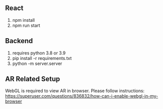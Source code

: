## React
1. npm install
2. npm run start
## Backend
1. requires python 3.8 or 3.9
2. pip install -r requirements.txt
3. python -m server.server
## AR Related Setup
WebGL is required to view AR in browser. Please follow instructions:
https://superuser.com/questions/836832/how-can-i-enable-webgl-in-my-browser
